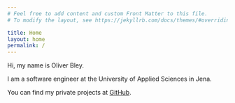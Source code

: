 ```yaml
---
# Feel free to add content and custom Front Matter to this file.
# To modify the layout, see https://jekyllrb.com/docs/themes/#overriding-theme-defaults

title: Home
layout: home
permalink: /
---
```


Hi, my name is Oliver Bley.

I am a software engineer at the University of Applied Sciences in Jena.

You can find my private projects at [GitHub](oliverbley).
